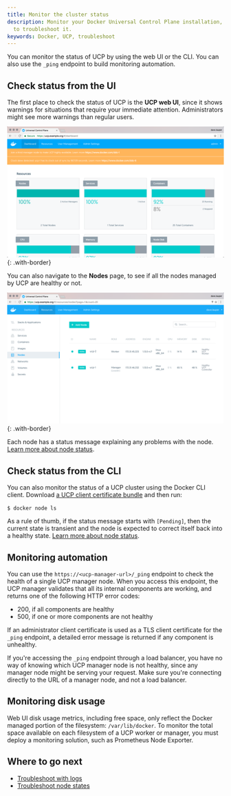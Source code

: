 ```yaml
---
title: Monitor the cluster status
description: Monitor your Docker Universal Control Plane installation, and learn how
  to troubleshoot it.
keywords: Docker, UCP, troubleshoot
---
```


You can monitor the status of UCP by using the web UI or the CLI.
You can also use the `_ping` endpoint to build monitoring automation.

## Check status from the UI

The first place to check the status of UCP is the **UCP web UI**, since it
shows warnings for situations that require your immediate attention.
Administrators might see more warnings than regular users.

![UCP dashboard](../../images/monitor-ucp-0.png){: .with-border}

You can also navigate to the **Nodes** page, to see if all the nodes
managed by UCP are healthy or not.

![UCP dashboard](../../images/monitor-ucp-1.png){: .with-border}

Each node has a status message explaining any problems with the node.
[Learn more about node status](troubleshoot-node-messages.md).


## Check status from the CLI

You can also monitor the status of a UCP cluster using the Docker CLI client.
Download [a UCP client certificate bundle](../../user/access-ucp/cli-based-access.md)
and then run:

```none
$ docker node ls
```

As a rule of thumb, if the status message starts with `[Pending]`, then the
current state is transient and the node is expected to correct itself back
into a healthy state. [Learn more about node status](troubleshoot-node-messages.md).


## Monitoring automation

You can use the `https://<ucp-manager-url>/_ping` endpoint to check the health
of a single UCP manager node. When you access this endpoint, the UCP manager
validates that all its internal components are working, and returns one of the
following HTTP error codes:

* 200, if all components are healthy
* 500, if one or more components are not healthy

If an administrator client certificate is used as a TLS client certificate for
the `_ping` endpoint, a detailed error message is returned if any component is
unhealthy.

If you're accessing the `_ping` endpoint through a load balancer, you have no
way of knowing which UCP manager node is not healthy, since any manager node
might be serving your request. Make sure you're connecting directly to the
URL of a manager node, and not a load balancer.


## Monitoring disk usage

Web UI disk usage metrics, including free space, only reflect the Docker managed portion of the filesystem: `/var/lib/docker`.  To monitor the total space available on each filesystem of a UCP worker or manager, you must deploy a monitoring solution, such as  Prometheus Node Exporter.

## Where to go next

* [Troubleshoot with logs](troubleshoot-with-logs.md)
* [Troubleshoot node states](./troubleshoot-node-messages.md)

